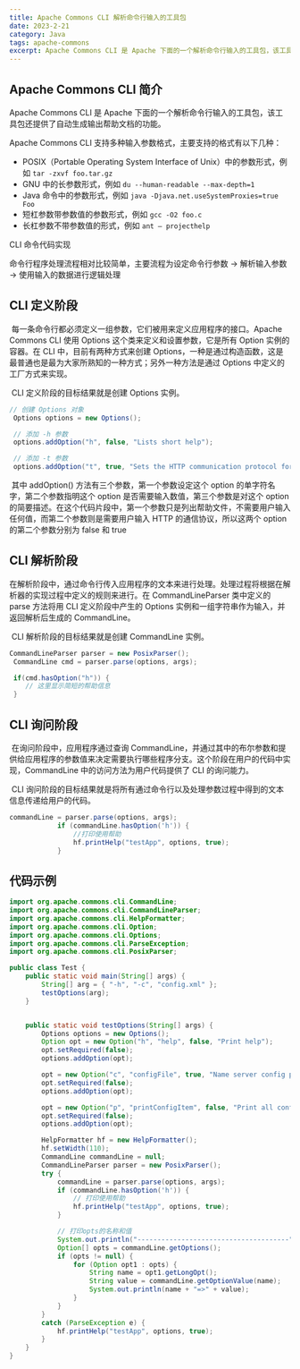 ```yaml
---
title: Apache Commons CLI 解析命令行输入的工具包
date: 2023-2-21
category: Java
tags: apache-commons
excerpt: Apache Commons CLI 是 Apache 下面的一个解析命令行输入的工具包，该工具包还提供了自动生成输出帮助文档的功能。
---
```

## Apache Commons CLI 简介

Apache Commons CLI 是 Apache 下面的一个解析命令行输入的工具包，该工具包还提供了自动生成输出帮助文档的功能。  

Apache Commons CLI 支持多种输入参数格式，主要支持的格式有以下几种：

- POSIX（Portable Operating System Interface of Unix）中的参数形式，例如 `tar -zxvf foo.tar.gz`
- GNU 中的长参数形式，例如 `du --human-readable --max-depth=1`
- Java 命令中的参数形式，例如 `java -Djava.net.useSystemProxies=true Foo`
- 短杠参数带参数值的参数形式，例如 `gcc -O2 foo.c`
- 长杠参数不带参数值的形式，例如 `ant – projecthelp`

CLI 命令代码实现

命令行程序处理流程相对比较简单，主要流程为设定命令行参数 -> 解析输入参数 -> 使用输入的数据进行逻辑处理



## CLI 定义阶段

​    每一条命令行都必须定义一组参数，它们被用来定义应用程序的接口。Apache Commons CLI 使用 Options 这个类来定义和设置参数，它是所有 Option 实例的容器。在 CLI 中，目前有两种方式来创建 Options，一种是通过构造函数，这是最普通也是最为大家所熟知的一种方式；另外一种方法是通过 Options 中定义的工厂方式来实现。

​    CLI 定义阶段的目标结果就是创建 Options 实例。

```java
// 创建 Options 对象
 Options options = new Options(); 

 // 添加 -h 参数
 options.addOption("h", false, "Lists short help"); 

 // 添加 -t 参数
 options.addOption("t", true, "Sets the HTTP communication protocol for CIM connection");
```



​    其中 addOption() 方法有三个参数，第一个参数设定这个 option 的单字符名字，第二个参数指明这个 option 是否需要输入数值，第三个参数是对这个 option 的简要描述。在这个代码片段中，第一个参数只是列出帮助文件，不需要用户输入任何值，而第二个参数则是需要用户输入 HTTP 的通信协议，所以这两个 option 的第二个参数分别为 false 和 true





## CLI 解析阶段

​    在解析阶段中，通过命令行传入应用程序的文本来进行处理。处理过程将根据在解析器的实现过程中定义的规则来进行。在 CommandLineParser 类中定义的 parse 方法将用 CLI 定义阶段中产生的 Options 实例和一组字符串作为输入，并返回解析后生成的 CommandLine。

​    CLI 解析阶段的目标结果就是创建 CommandLine 实例。

```java
CommandLineParser parser = new PosixParser(); 
 CommandLine cmd = parser.parse(options, args); 

 if(cmd.hasOption("h")) { 
    // 这里显示简短的帮助信息
 }
```







## CLI 询问阶段

​    在询问阶段中，应用程序通过查询 CommandLine，并通过其中的布尔参数和提供给应用程序的参数值来决定需要执行哪些程序分支。这个阶段在用户的代码中实现，CommandLine 中的访问方法为用户代码提供了 CLI 的询问能力。

​    CLI 询问阶段的目标结果就是将所有通过命令行以及处理参数过程中得到的文本信息传递给用户的代码。

```java
commandLine = parser.parse(options, args);
            if (commandLine.hasOption('h')) {
                //打印使用帮助
                hf.printHelp("testApp", options, true);
            }
```





## 代码示例 

```java
import org.apache.commons.cli.CommandLine;
import org.apache.commons.cli.CommandLineParser;
import org.apache.commons.cli.HelpFormatter;
import org.apache.commons.cli.Option;
import org.apache.commons.cli.Options;
import org.apache.commons.cli.ParseException;
import org.apache.commons.cli.PosixParser;

public class Test {
    public static void main(String[] args) {
        String[] arg = { "-h", "-c", "config.xml" };
        testOptions(arg);
    }


    public static void testOptions(String[] args) {
        Options options = new Options();
        Option opt = new Option("h", "help", false, "Print help");
        opt.setRequired(false);
        options.addOption(opt);

        opt = new Option("c", "configFile", true, "Name server config properties file");
        opt.setRequired(false);
        options.addOption(opt);

        opt = new Option("p", "printConfigItem", false, "Print all config item");
        opt.setRequired(false);
        options.addOption(opt);

        HelpFormatter hf = new HelpFormatter();
        hf.setWidth(110);
        CommandLine commandLine = null;
        CommandLineParser parser = new PosixParser();
        try {
            commandLine = parser.parse(options, args);
            if (commandLine.hasOption('h')) {
                // 打印使用帮助
                hf.printHelp("testApp", options, true);
            }

            // 打印opts的名称和值
            System.out.println("--------------------------------------");
            Option[] opts = commandLine.getOptions();
            if (opts != null) {
                for (Option opt1 : opts) {
                    String name = opt1.getLongOpt();
                    String value = commandLine.getOptionValue(name);
                    System.out.println(name + "=>" + value);
                }
            }
        }
        catch (ParseException e) {
            hf.printHelp("testApp", options, true);
        }
    }
}
```